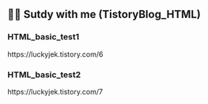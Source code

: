 <h2>✍🏻 Sutdy with me (TistoryBlog_HTML)</h2>
<h3>HTML_basic_test1</h3>
https://luckyjek.tistory.com/6
<br>

<h3>HTML_basic_test2</h3>
https://luckyjek.tistory.com/7
